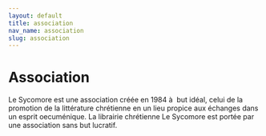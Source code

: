 ```yaml
---
layout: default
title: association
nav_name: association
slug: association
---
```



Association
===========

Le Sycomore est une association créée en 1984 à  but idéal, celui de la promotion de la littérature chrétienne en un lieu propice aux échanges dans un esprit oecuménique. La librairie chrétienne Le Sycomore est portée par une association sans but lucratif.

